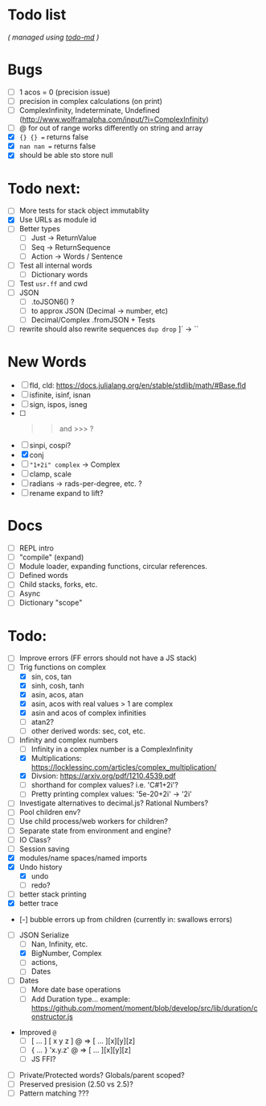 # Todo list

_\( managed using [todo-md](https://github.com/Hypercubed/todo-md) \)_

# Bugs

- [ ] 1 acos = 0 (precision issue)
- [ ] precision in complex calculations (on print)
- [ ] ComplexInfinity, Indeterminate, Undefined (http://www.wolframalpha.com/input/?i=ComplexInfinity)
- [ ] @ for out of range works differently on string and array
- [x] `{} {} =` returns false
- [x] `nan nan =` returns false
- [x] should be able sto store null

# Todo next:

- [ ] More tests for stack object immutablity
- [x] Use URLs as module id
- [ ] Better types
  - [ ] Just -> ReturnValue
  - [ ] Seq -> ReturnSequence
  - [ ] Action -> Words / Sentence
- [ ] Test all internal words
  - [ ] Dictionary words
- [ ] Test `usr.ff` and cwd
- [ ] JSON
  - [ ] .toJSON6() ?
  - [ ] to approx JSON (Decimal -> number, etc)
  - [ ] Decimal/Complex .fromJSON + Tests
- [ ] rewrite should also rewrite sequences `dup drop` ]` -> ``

# New Words

- [ ] fld, cld: https://docs.julialang.org/en/stable/stdlib/math/#Base.fld
- [ ] isfinite, isinf, isnan
- [ ] sign, ispos, isneg
- [ ] >> and >>> ?
- [ ] sinpi, cospi?
- [x] conj
- [ ] `"1+2i" complex` -> Complex
- [ ] clamp, scale
- [ ] radians -> rads-per-degree, etc. ?
- [ ] rename expand to lift?

# Docs

- [ ] REPL intro
- [ ] "compile" (expand)
- [ ] Module loader, expanding functions, circular references.
- [ ] Defined words
- [ ] Child stacks, forks, etc.
- [ ] Async
- [ ] Dictionary "scope"

# Todo:

- [ ] Improve errors (FF errors should not have a JS stack)
- [ ] Trig functions on complex
  - [x] sin, cos, tan
  - [x] sinh, cosh, tanh
  - [x] asin, acos, atan
  - [x] asin, acos with real values > 1 are complex
  - [x] asin and acos of complex infinities
  - [ ] atan2?
  - [ ] other derived words: sec, cot, etc.
- [ ] Infinity and complex numbers
  - [ ] Infinity in a complex number is a ComplexInfinity
  - [x] Multiplications: https://locklessinc.com/articles/complex_multiplication/
  - [x] Divsion: https://arxiv.org/pdf/1210.4539.pdf
  - [ ] shorthand for complex values? i.e. 'C#1+2i'?
  - [ ] Pretty printing complex values: '5e-20+2i' -> '2i'
- [ ] Investigate alternatives to decimal.js? Rational Numbers?
- [ ] Pool children env?
- [ ] Use child process/web workers for children?
- [ ] Separate state from environment and engine?
- [ ] IO Class?
- [ ] Session saving
- [x] modules/name spaces/named imports
- [x] Undo history
  - [x] undo
  - [ ] redo?
- [ ] better stack printing
- [x] better trace
- [-] bubble errors up from children (currently in: swallows errors)
- [ ] JSON Serialize
  - [ ] Nan, Infinity, etc.
  - [x] BigNumber, Complex
  - [ ] actions, 
  - [ ] Dates
- [ ] Dates
  - [ ] More date base operations
  - [ ] Add Duration type... example: https://github.com/moment/moment/blob/develop/src/lib/duration/constructor.js
- Improved `@`
  - [ ] [ ... ] [ x y z ] @ => [ ... ][x][y][z]
  - [ ] { ... } 'x.y.z' @ => [ ... ][x][y][z]
  - [ ] JS FFI?
- [ ] Private/Protected words?  Globals/parent scoped?
- [ ] Preserved presision (2.50 vs 2.5)?
- [ ] Pattern matching ???